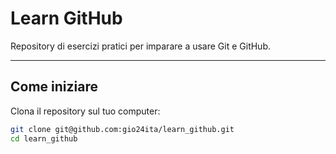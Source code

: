# Learn GitHub

Repository di esercizi pratici per imparare a usare Git e GitHub.

---

## Come iniziare

Clona il repository sul tuo computer:

```bash
git clone git@github.com:gio24ita/learn_github.git
cd learn_github
